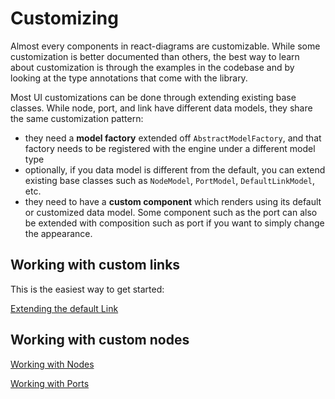 # Customizing

Almost every components in react-diagrams are customizable. While some customization is better documented than others, the best way to learn about customization is through the examples in the codebase and by looking at the type annotations that come with the library.

Most UI customizations can be done through extending existing base classes. While node, port, and link have different data models, they share the same customization pattern:

- they need a **model factory** extended off `AbstractModelFactory`, and that factory needs to be registered with the engine under a different model type
- optionally, if you data model is different from the default, you can extend existing base classes such as `NodeModel`, `PortModel`, `DefaultLinkModel`, etc.
- they need to have a **custom component** which renders using its default or customized data model. Some component such as the port can also be extended with composition such as port if you want to simply change the appearance.

## Working with custom links

This is the easiest way to get started:

[Extending the default Link](./extending-default-links.md)

## Working with custom nodes

[Working with Nodes](./nodes.md)

[Working with Ports](./ports.md)